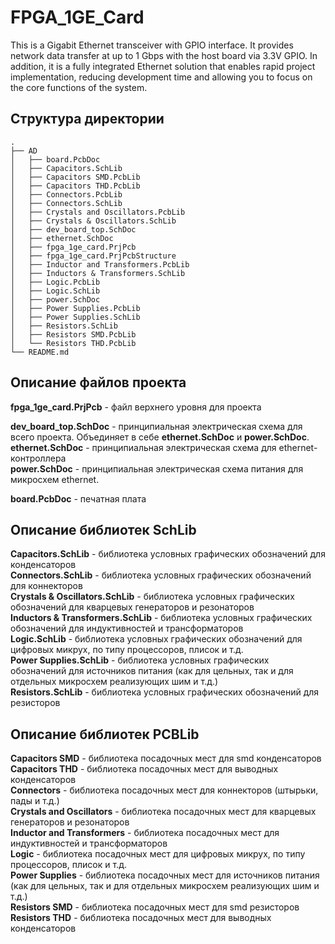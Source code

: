 # FPGA_1GE_Card
This is a Gigabit Ethernet transceiver with GPIO interface. It provides network data transfer at up to 1 Gbps with the host board via 3.3V GPIO. In addition, it is a fully integrated Ethernet solution that enables rapid project implementation, reducing development time and allowing you to focus on the core functions of the system.

## Структура директории

```
.
├── AD
│   ├── board.PcbDoc
│   ├── Capacitors.SchLib
│   ├── Capacitors SMD.PcbLib
│   ├── Capacitors THD.PcbLib
│   ├── Connectors.PcbLib
│   ├── Connectors.SchLib
│   ├── Crystals and Oscillators.PcbLib
│   ├── Crystals & Oscillators.SchLib
│   ├── dev_board_top.SchDoc
│   ├── ethernet.SchDoc
│   ├── fpga_1ge_card.PrjPcb
│   ├── fpga_1ge_card.PrjPcbStructure
│   ├── Inductor and Transformers.PcbLib
│   ├── Inductors & Transformers.SchLib
│   ├── Logic.PcbLib
│   ├── Logic.SchLib
│   ├── power.SchDoc
│   ├── Power Supplies.PcbLib
│   ├── Power Supplies.SchLib
│   ├── Resistors.SchLib
│   ├── Resistors SMD.PcbLib
│   └── Resistors THD.PcbLib
└── README.md
```

## Описание файлов проекта

**fpga_1ge_card.PrjPcb** - файл верхнего уровня для проекта  

**dev_board_top.SchDoc** - принципиальная электрическая схема для всего проекта. Объединяет в себе
**ethernet.SchDoc** и **power.SchDoc**.  
**ethernet.SchDoc** - принципиальная электрическая схема для ethernet-контроллера  
**power.SchDoc** - принципиальная электрическая схема питания для микросхем ethernet.  

**board.PcbDoc** - печатная плата  

## Описание библиотек SchLib

**Capacitors.SchLib** - библиотека условных графических обозначений для конденсаторов  
**Connectors.SchLib** - библиотека условных графических обозначений для коннекторов  
**Crystals & Oscillators.SchLib** - библиотека условных графических обозначений для кварцевых генераторов и резонаторов  
**Inductors & Transformers.SchLib** - библиотека условных графических обозначений для индуктивностей и трансформаторов  
**Logic.SchLib** - библиотека условных графических обозначений для цифровых микрух, по типу процессоров, плисок и т.д.  
**Power Supplies.SchLib** - библиотека условных графических обозначений для источников питания (как для цельных, так и для отдельных микросхем реализующих шим и т.д.)  
**Resistors.SchLib** - библиотека условных графических обозначений для резисторов  

## Описание библиотек PCBLib

**Capacitors SMD** - библиотека посадочных мест для smd конденсаторов  
**Capacitors THD** - библиотека посадочных мест для выводных конденсаторов  
**Connectors** - библиотека посадочных мест для коннекторов (штырьки, пады и т.д.)  
**Crystals and Oscillators** - библиотека посадочных мест для кварцевых генераторов и резонаторов  
**Inductor and Transformers** - библиотека посадочных мест для индуктивностей и трансформаторов  
**Logic** - библиотека посадочных мест для цифровых микрух, по типу процессоров, плисок и т.д.  
**Power Supplies** - библиотека посадочных мест для источников питания (как для цельных, так и для отдельных микросхем реализующих шим и т.д.)  
**Resistors SMD** - библиотека посадочных мест для smd резисторов  
**Resistors THD** - библиотека посадочных мест для выводных конденсаторов  
